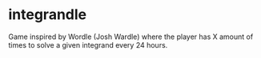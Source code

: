 # integrandle
Game inspired by Wordle (Josh Wardle) where the player has X amount of times to solve a given integrand every 24 hours.
